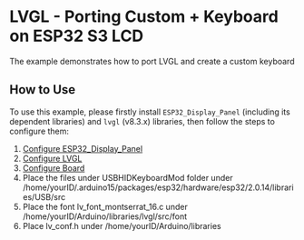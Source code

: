 # LVGL - Porting Custom +  Keyboard on ESP32 S3 LCD

The example demonstrates how to port LVGL and create a custom keyboard

## How to Use

To use this example, please firstly install `ESP32_Display_Panel` (including its dependent libraries) and `lvgl` (v8.3.x) libraries, then follow the steps to configure them:

1. [Configure ESP32_Display_Panel](https://github.com/esp-arduino-libs/ESP32_Display_Panel#configure-esp32_display_panel)
2. [Configure LVGL](https://github.com/esp-arduino-libs/ESP32_Display_Panel#configure-lvgl)
3. [Configure Board](https://github.com/esp-arduino-libs/ESP32_Display_Panel#configure-board)
4. Place the files under USBHIDKeyboardMod folder under /home/yourID/.arduino15/packages/esp32/hardware/esp32/2.0.14/libraries/USB/src
5. Place the font lv_font_montserrat_16.c under /home/yourID/Arduino/libraries/lvgl/src/font
6. Place lv_conf.h under /home/yourID/Arduino/libraries
